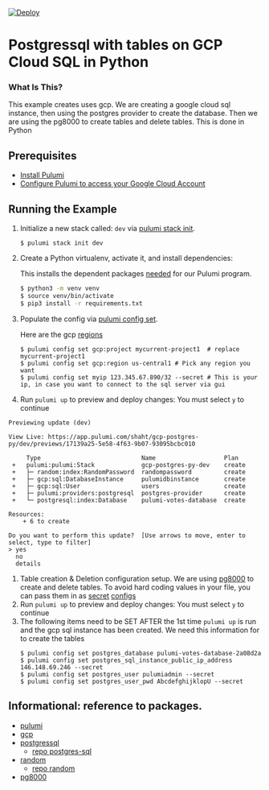 [![Deploy](https://get.pulumi.com/new/button.svg)](https://app.pulumi.com/new)

#  Postgressql with tables on GCP Cloud SQL in Python

### What Is This?
 
  This example creates uses gcp.  We are creating a google cloud sql instance, then using the postgres provider to create the database.  Then we are using the pg8000 to create tables and delete tables. This is done in Python 

## Prerequisites

* [Install Pulumi](https://www.pulumi.com/docs/get-started/install/)
* [Configure Pulumi to access your Google Cloud Account](https://www.pulumi.com/docs/get-started/gcp/begin/#configure-pulumi-to-access-your-google-cloud-account) 

## Running the Example
1.  Initialize a new stack called: `dev` via [pulumi stack init](https://www.pulumi.com/docs/reference/cli/pulumi_stack_init/). 
      ```
      $ pulumi stack init dev
      ```
1.  Create a Python virtualenv, activate it, and install dependencies:

    This installs the dependent packages [needed](https://www.pulumi.com/docs/intro/concepts/how-pulumi-works/) for our Pulumi program.

    ```bash
    $ python3 -m venv venv
    $ source venv/bin/activate
    $ pip3 install -r requirements.txt
    ```

1. Populate the config via [pulumi config set](https://www.pulumi.com/docs/reference/cli/pulumi_config_set/).
    
   Here are the gcp [regions](https://cloud.google.com/about/locations)
  
   ```
   $ pulumi config set gcp:project mycurrent-project1  # replace mycurrent-project1
   $ pulumi config set gcp:region us-central1 # Pick any region you want
   $ pulumi config set myip 123.345.67.890/32 --secret # This is your ip, in case you want to connect to the sql server via gui
   ```
   
1. Run `pulumi up` to preview and deploy changes: You must select `y` to continue
```
Previewing update (dev)

View Live: https://app.pulumi.com/shaht/gcp-postgres-py/dev/previews/17139a25-5e58-4f63-9b07-93095bcbc010

     Type                            Name                   Plan       
 +   pulumi:pulumi:Stack             gcp-postgres-py-dev    create     
 +   ├─ random:index:RandomPassword  randompassword         create     
 +   ├─ gcp:sql:DatabaseInstance     pulumidbinstance       create     
 +   ├─ gcp:sql:User                 users                  create     
 +   ├─ pulumi:providers:postgresql  postgres-provider      create     
 +   └─ postgresql:index:Database    pulumi-votes-database  create     
 
Resources:
    + 6 to create

Do you want to perform this update?  [Use arrows to move, enter to select, type to filter]
> yes
  no
  details
```
1. Table creation & Deletion configuration setup. We are using [pg8000](https://github.com/tlocke/pg8000) to create and delete tables. To avoid hard coding values in your file, you can pass them in as [secret](https://www.pulumi.com/docs/intro/concepts/secrets/#secrets) [configs](https://www.pulumi.com/docs/intro/concepts/config/#setting-and-getting-configuration-values)
1. Run `pulumi up` to preview and deploy changes: You must select `y` to continue
1. The following items need to be SET AFTER the 1st time `pulumi up` is run and the gcp sql instance has been created.  We need this information for to create the tables
   ```
   $ pulumi config set postgres_database pulumi-votes-database-2a08d2a
   $ pulumi config set postgres_sql_instance_public_ip_address 146.148.69.246 --secret
   $ pulumi config set postgres_user pulumiadmin --secret
   $ pulumi config set postgres_user_pwd AbcdefghijklopU --secret
   ```

## Informational: reference to packages.
  - [pulumi](https://github.com/pulumi/pulumi)
  - [gcp](https://www.pulumi.com/docs/reference/pkg/gcp/)
  - [postgressql](https://www.pulumi.com/docs/reference/pkg/postgresql/)
    - [repo postgres-sql](https://github.com/pulumi/pulumi-postgresql)
  - [random](https://www.pulumi.com/docs/reference/pkg/random/)
    - [repo random](https://github.com/pulumi/pulumi-random)
  - [pg8000](https://pypi.org/project/pg8000/)